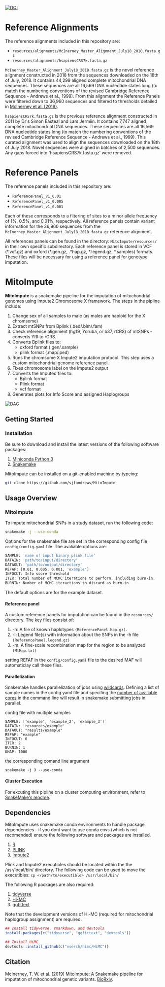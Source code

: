 [![DOI](https://zenodo.org/badge/143345792.svg)](https://zenodo.org/badge/latestdoi/143345792)

# Reference Alignments

The reference alignments included in this repository are:
*	`resources/alignments/McInerney_Master_Alignment_July18_2018.fasta.gz`
*	`resources/alignments/hsapiensCRS7k.fasta.gz`

`McInerney_Master_Alignment_July18_2018.fasta.gz` is the novel reference alignment constructed in 2018 from the sequences downloaded on the 18th of July, 2018. It contains 44,299 aligned complete mitochondrial DNA sequences. These sequences are all 16,569 DNA nucleotide states long (to match the numbering conventions of the revised Cambridge Reference Sequence - Andrews et al., 1999). From this alignment the Reference Panels were filtered down to 36,960 sequences and filtered to thresholds detailed in [McInerney et al. (2019)](https://www.biorxiv.org/content/10.1101/649293v2).

`hsapiensCRS7k.fasta.gz` is the previous reference alignment constructed in 2011 by Dr's Simon Easteal and Lars Jermiin. It contains 7,747 aligned complete mitochondrial DNA sequences. These sequences are all 16,569 DNA nucleotide states long (to match the numbering conventions of the revised Cambridge Reference Sequence - Andrews et al., 1999). This curated alignment was used to align the sequences downloaded on the 18th of July 2018. Novel sequences were aligned in batches of 2,500 sequences. Any gaps forced into 'hsapiensCRS7k.fasta.gz' were removed.

# Reference Panels

The reference panels included in this repository are:
*	`ReferencePanel_v1_0.01`
*	`ReferencePanel_v1_0.005`
*	`ReferencePanel_v1_0.001`

Each of these corresponds to a filtering of sites to a minor allele frequency of 1%, 0.5%, and 0.01%, respectively. All reference panels contain variant information for the 36,960 sequences from the `McInerney_Master_Alignment_July18_2018.fasta.gz` reference alignment.

All references panels can be found in the directory: `MitoImpute/resources/` in their own specific subdirectory. Each reference panel is stored in VCF (\*.vcf.gz) and oxford (\*.gen.gz, .*hap.gz, *.legend.gz, *.samples) formats. These files will be necessary for using a reference panel for genotype imputation.

# MitoImpute
**MitoImpute** is a snakemake pipeline for the imputation of mitochondrial genomes using Impute2 Chromosome X framework. The steps in the pipline include:
1. Change sex of all samples to male (as males are haploid for the X chromsome)
2. Extract mtSNPs from Bplink (.bed/.bim/.fam)
3. Check reference alignment (hg19, Yoruba, or b37, rCRS) of mtSNPs - converts YRI to rCRS.
4. Converts Bplink files to:
   - oxford format (.gen/.sample)
   - plink format (.map/.ped)
5. Runs the chromsome X Impute2 imputation protocol. This step uses a custom mitochondrial genome reference panel.
6. Fixes chromosome label on the Impute2 output
7. Converts the Imputed files to:
   - Bplink format
   - Plink format
   - vcf format
8. Generates plots for Info Score and assigned Haplogroups

<img align="center" src=images/rulegraph.svg alt="DAG">

## Getting Started
### Installation

Be sure to download and install the latest versions of the following software packages:
1. [Miniconda Python 3](https://conda.io/en/latest/miniconda.html)
2. [Snakemake](https://snakemake.readthedocs.io/en/stable/getting_started/installation.html)

MitoImpute can be installed on a git-enabled machine by typeing:

```bash
git clone https://github.com/sjfandrews/MitoImpute
```

## Usage Overview
### MitoImpute
To impute mitochondrial SNPs in a study dataset, run the following code:

```bash
snakemake -j --use-conda
```

Options for the snakemake file are set in the corresponding config file ```config/config.yaml``` file. The avaliable options are:

```bash
SAMPLE: 'name of input binary plink file'
DATAIN: 'path/to/input/directory'
DATAOUT: 'path/to/output/directory'
REFAF: [0.01, 0.005, 0.001, 'example']
INFOCUT: Info score threshold
ITER: Total number of MCMC iterations to perform, including burn-in.
BURNIN: Number of MCMC iteractions to discard as burn-in
```

The default options are for the example dataset.

#### Reference panel
A custom reference panels for imputation can be found in the ```resources/``` directory. The key files consist of:
1. -h: A file of known haplotypes ```(ReferencePanel.hap.gz)```.
2. -l: Legend file(s) with information about the SNPs in the -h file ```(ReferencePanel.legend.gz)```
3. -m: A fine-scale recombination map for the region to be analyzed ```(MtMap.txt)```

setting REFAF in the `config/config.yaml` file to the desired MAF will automaticlay call these files.

#### Parallelization
Snakemake handles parallelization of jobs using [wildcards](https://snakemake.readthedocs.io/en/stable/snakefiles/rules.html#wildcards). Defining a list of sample names in the config.yaml file and specifing the [number of avaliable cores](https://snakemake.readthedocs.io/en/stable/executable.html#useful-command-line-arguments) in the command line will result in snakemake submitting jobs in parallel.

config file with multiple samples
```
SAMPLE: ['example', 'example_2', 'example_3']
DATAIN: 'resources/example'
DATAOUT: "results/example"
REFAF: "example"
INFOCUT: 0
ITER: 2
BURNIN: 1
KHAP: 1000
```

the corresponding comand line argument
```
snakemake -j 3 --use-conda
```

#### Cluster Execution
For excuting this pipline on a cluster computing environment, refer to [SnakeMake's readme](https://snakemake.readthedocs.io/en/stable/executable.html#cluster-execution).

## Dependencies

MitoImpute uses snakemake conda environments to handle package dependencies - if you dont want to use conda envs (which is not recomended) ensure the following software and packages are installed.

1. [R](https://cran.r-project.org/)
2. [PLINK](https://www.cog-genomics.org/plink2)
3. [Impute2](https://mathgen.stats.ox.ac.uk/impute/impute_v2.html#download)

Plink and Impute2 executibles should be located within the the /usr/local/bin/ directory. The following code can be used to move the executibles: ```cp </path/to/executible> /usr/local/bin/```

The following R packages are also required:
1. [tidyverse](https://www.tidyverse.org/packages/)
2. [Hi-MC](https://github.com/vserch/himc)
3. [ggfittext](https://cran.r-project.org/web/packages/ggfittext/index.html)

Note that the development versions of Hi-MC (required for mitochondrial haplogroup assignment) are required.

```r
## Install tidyverse, rmarkdown, and devtools
install.packages(c("tidyverse", "ggfittext", "devtools"))

## Install HiMC
devtools::install_github(c("vserch/himc/HiMC"))
```


## Citation
McInerney, T. W. et al. (2019) MitoImpute: A Snakemake pipeline for imputation of mitochondrial genetic variants. [BioRxiv](https://www.biorxiv.org/content/10.1101/649293v2).
